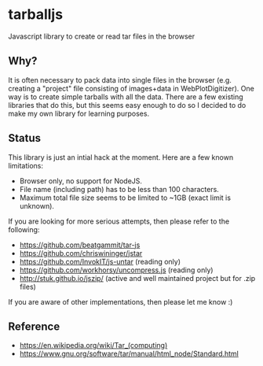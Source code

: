 # tarballjs
Javascript library to create or read tar files in the browser

## Why?
It is often necessary to pack data into single files in the browser (e.g. creating a "project" file consisting of images+data in WebPlotDigitizer). One way is to create simple tarballs with all the data. There are a few existing libraries that do this, but this seems easy enough to do so I decided to do make my own library for learning purposes.

## Status
This library is just an intial hack at the moment. Here are a few known limitations:

- Browser only, no support for NodeJS.
- File name (including path) has to be less than 100 characters.
- Maximum total file size seems to be limited to ~1GB (exact limit is unknown).

If you are looking for more serious attempts, then please refer to the following:

- https://github.com/beatgammit/tar-js
- https://github.com/chriswininger/jstar
- https://github.com/InvokIT/js-untar (reading only)
- https://github.com/workhorsy/uncompress.js (reading only)
- http://stuk.github.io/jszip/ (active and well maintained project but for .zip files)

If you are aware of other implementations, then please let me know :)

## Reference

- https://en.wikipedia.org/wiki/Tar_(computing)
- https://www.gnu.org/software/tar/manual/html_node/Standard.html


